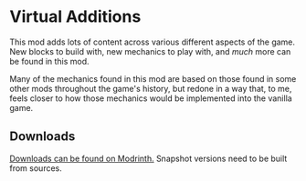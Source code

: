 # Virtual Additions
This mod adds lots of content across various different aspects of the game. New blocks to build with, new mechanics to play with, and _much_ more can be found in this mod.

Many of the mechanics found in this mod are based on those found in some other mods throughout the game's history, but redone in a way that, to me, feels closer to how those mechanics would be implemented into the vanilla game.

## Downloads

[Downloads can be found on Modrinth.](https://modrinth.com/mod/virtual-additions/versions "Virtual Additions on Modrinth") Snapshot versions need to be built from sources.
